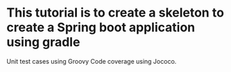 # This tutorial is to create a skeleton to create a Spring boot application using gradle 
Unit test cases using Groovy
Code coverage using Jococo.


